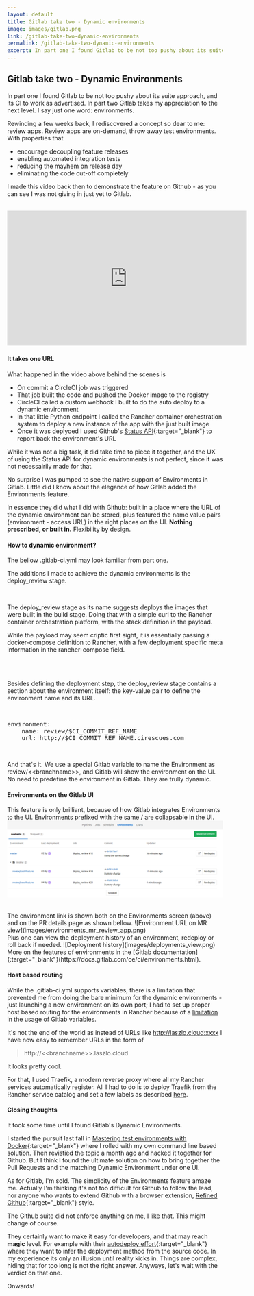 ```yaml
---
layout: default
title: Gitlab take two - Dynamic environments
image: images/gitlab.png
link: /gitlab-take-two-dynamic-environments
permalink: /gitlab-take-two-dynamic-environments
excerpt: In part one I found Gitlab to be not too pushy about its suite approach, and in part two Gitlab takes my appreciation to the next level. I say just one word - environments.
--- 
```


## Gitlab take two - Dynamic Environments

In part one I found Gitlab to be not too pushy about its suite approach, and its CI to work as advertised. In part two Gitlab takes my appreciation to the next level. I say just one word: environments.

Rewinding a few weeks back, I rediscovered a concept so dear to me: review apps. Review apps are on-demand, throw away test environments. With properties that 

* encourage decoupling feature releases
* enabling automated integration tests
* reducing the mayhem on release day
* eliminating the code cut-off completely 

I made this video back then to demonstrate the feature on Github - as you can see I was not giving in just yet to Gitlab. 

<br/>

<iframe width="560" height="315" src="https://www.youtube.com/embed/ctXMNLg2rpk" frameborder="0" allowfullscreen></iframe> 

<br/>

#### It takes one URL

What happened in the video above behind the scenes is

* On commit a CircleCI job was triggered
* That job built the code and pushed the Docker image to the registry
* CircleCI called a custom webhook I built to do the auto deploy to a dynamic environment
* In that little Python endpoint I called the Rancher container orchestration system to deploy a new instance of the app with the just built image
* Once it was deplyoed I used Github's [Status API](https://developer.github.com/v3/repos/statuses/){:target="_blank"} to report back the environment's URL

While it was not a big task, it did take time to piece it together, and the UX of using the Status API for dynamic environments is not perfect, since it was not necessairily made for that. 

No surprise I was pumped to see the native support of Environments in Gitlab. Little did I know about the elegance of how Gitlab added the Environments feature. 

In essence they did what I did with Github: built in a place where the URL of the dynamic environment can be stored, plus featured the name value pairs (environment - access URL) in the right places on the UI. **Nothing prescribed, or built in.** Flexibility by design.

#### How to dynamic environment?

The bellow .gitlab-ci.yml may look familiar from part one. 

The additions I made to achieve the dynamic environments is the deploy_review stage.

<script src="http://gist-it.appspot.com/https://github.com/laszlocph/todomvc-springboot-backend/blob/master/.gitlab-ci.yml"></script>

<br/>

The deploy_review stage as its name suggests deploys the images that were built in the build stage. Doing that with a simple curl to the Rancher container orchestration platform, with the stack definition in the payload.

While the payload may seem criptic first sight, it is essentially passing a docker-compose definition to Rancher, with a few deployment specific meta information in the rancher-compose field.

<br/>

<script src="http://gist-it.appspot.com/https://github.com/laszlocph/todomvc-springboot-backend/blob/master/stack.json"></script>

<br/>

Besides defining the deployment step, the deploy_review stage contains a section about the environment itself: the key-value pair to define the environment name and its URL.

<br/>

<pre>
environment:
    name: review/$CI_COMMIT_REF_NAME
    url: http://$CI_COMMIT_REF_NAME.cirescues.com
</pre>

<br/>

And that's it. We use a special Gitlab variable to name the Environment as review/&lt;&lt;branchname&gt;&gt;, and Gitlab will show the environment on the UI. No need to predefine the environment in Gitlab. They are trully dynamic.

#### Environments on the Gitlab UI

This feature is only brilliant, because of how Gitlab integrates Environments to the UI. Environments prefixed with the same <prefix>/ are collapsable in the UI.
![VPN](images/gitlab-envs.png)

<br/>
The environment link is shown both on the Environments screen (above) and on the PR details page as shown bellow.
![Environment URL on MR view](images/environments_mr_review_app.png)

<br/>
Plus one can view the deployment history of an environment, redeploy or roll back if needed.
![Deployment history](images/deployments_view.png)

<br/>
More on the features of environments in the [Gitlab documentation]{:target="_blank"}(https://docs.gitlab.com/ce/ci/environments.html).

#### Host based routing

While the .gitlab-ci.yml supports variables, there is a limitation that prevented me from doing the bare minimum for the dynamic environments - just launching a new environment on its own port; I had to set up proper host based routing for the environments in Rancher because of a [limitation](https://docs.gitlab.com/ce/ci/environments.html#limitations) in the usage of Gitlab variables. 

It's not the end of the world as instead of URLs like http://laszlo.cloud:xxxx I have now easy to remember URLs in the form of 

>http://&lt;&lt;branchname&gt;&gt;.laszlo.cloud 

It looks pretty cool.

For that, I used Traefik, a modern reverse proxy where all my Rancher services automatically register. All I had to do is to deploy Traefik from the Rancher service catalog and set a few labels as described [here](http://rancher.com/traefik-active-load-balancer-on-rancher/).

#### Closing thoughts

It took some time until I found Gitlab's Dynamic Environments. 

I started the pursuit last fall in [Mastering test environments with Docker](/Mastering-test-environments-with-Docker){:target="_blank"} where I rolled with my own command line based solution. Then revistied the topic a month ago and hacked it together for Github. But I think I found the ultimate solution on how to bring together the Pull Requests and the matching Dynamic Environment under one UI.

As for Gitlab, I'm sold. The simplicity of the Environments feature amaze me. Actually I'm thinking it's not too difficult for Github to follow the lead, nor anyone who wants to extend Github with a browser extension, [Refined Github](https://github.com/sindresorhus/refined-github){:target="_blank"} style.

The Github suite did not enforce anything on me, I like that. This might change of course. 

They certainly want to make it easy for developers, and that may reach **magic** level. For example with their [autodeploy effort](https://docs.gitlab.com/ee/ci/autodeploy/index.html){:target="_blank"} where they want to infer the deployment method from the source code. In my experience its only an illusion until reality kicks in. Things are complex, hiding that for too long is not the right answer. Anyways, let's wait with the verdict on that one.

Onwards!